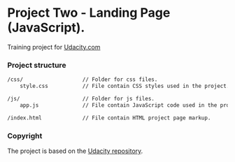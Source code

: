 # Project Two - Landing Page (JavaScript).
Training project for [Udacity.com]

### Project structure

```html
/css/                   // Folder for css files.
    style.css           // File contain CSS styles used in the project.

/js/                    // Folder for js files.   
    app.js              // File contain JavaScript code used in the project.

/index.html             // File contain HTML project page markup.
```

### Copyright
The project is based on the [Udacity repository].

[Udacity.com]: https://www.udacity.com/
[Udacity repository]: https://github.com/udacity/fend/tree/refresh-2019/projects/landing-page
